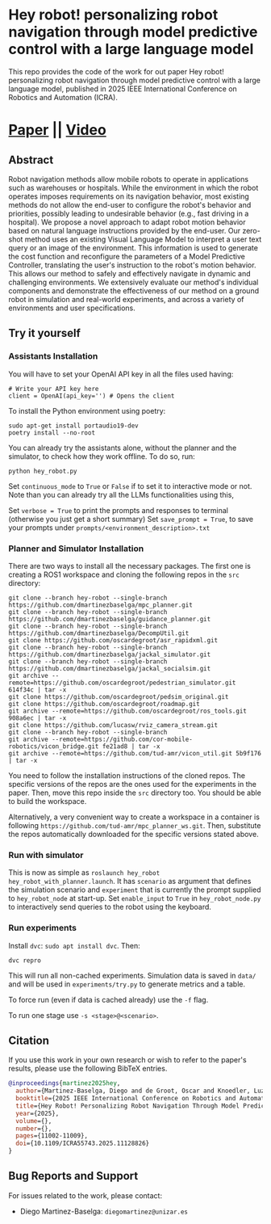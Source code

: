 # Hey robot! personalizing robot navigation through model predictive control with a large language model
This repo provides the code of the work for out paper Hey robot! personalizing robot navigation through model predictive control with a large language model, published in 2025 IEEE International Conference on Robotics and Automation (ICRA).
# [Paper](https://arxiv.org/pdf/2409.13393) || [Video](https://youtu.be/gB5UZBbDxUA)

## Abstract
Robot navigation methods allow mobile robots to operate in applications such as warehouses or hospitals. While the environment in which the robot operates imposes requirements on its navigation behavior, most existing methods do not allow the end-user to configure the robot's behavior and priorities, possibly leading to undesirable behavior (e.g., fast driving in a hospital). We propose a novel approach to adapt robot motion behavior based on natural language instructions provided by the end-user. Our zero-shot method uses an existing Visual Language Model to interpret a user text query or an image of the environment. This information is used to generate the cost function and reconfigure the parameters of a Model Predictive Controller, translating the user's instruction to the robot's motion behavior. This allows our method to safely and effectively navigate in dynamic and challenging environments. We extensively evaluate our method's individual components and demonstrate the effectiveness of our method on a ground robot in simulation and real-world experiments, and across a variety of environments and user specifications.

## Try it yourself
### Assistants Installation
You will have to set your OpenAI API key in all the files used having:
```
# Write your API key here
client = OpenAI(api_key='') # Opens the client
```

To install the Python environment using poetry:
```
sudo apt-get install portaudio19-dev
poetry install --no-root
```
You can already try the assistants alone, without the planner and the simulator, to check how they work offline. To do so, run:
```
python hey_robot.py
```
Set `continuous_mode` to `True` or `False` if to set it to interactive mode or not. Note than you can already try all the LLMs functionalities using this,

Set `verbose = True` to print the prompts and responses to terminal (otherwise you just get a short summary)
Set `save_prompt = True`,  to save your prompts under `prompts/<environment_description>.txt`

### Planner and Simulator Installation
There are two ways to install all the necessary packages. The first one is creating a ROS1 workspace and cloning the following repos in the `src` directory:
```
git clone --branch hey-robot --single-branch https://github.com/dmartinezbaselga/mpc_planner.git
git clone --branch hey-robot --single-branch https://github.com/dmartinezbaselga/guidance_planner.git
git clone --branch hey-robot --single-branch https://github.com/dmartinezbaselga/DecompUtil.git
git clone https://github.com/oscardegroot/asr_rapidxml.git
git clone --branch hey-robot --single-branch https://github.com/dmartinezbaselga/jackal_simulator.git
git clone --branch hey-robot --single-branch https://github.com/dmartinezbaselga/jackal_socialsim.git
git archive --remote=https://github.com/oscardegroot/pedestrian_simulator.git 614f34c | tar -x
git clone https://github.com/oscardegroot/pedsim_original.git
git clone https://github.com/oscardegroot/roadmap.git
git archive --remote=https://github.com/oscardegroot/ros_tools.git 908a6ec | tar -x
git clone https://github.com/lucasw/rviz_camera_stream.git
git clone --branch hey-robot --single-branch 
git archive --remote=https://github.com/cor-mobile-robotics/vicon_bridge.git fe21ad8 | tar -x
git archive --remote=https://github.com/tud-amr/vicon_util.git 5b9f176 | tar -x

```
You need to follow the installation instructions of the cloned repos. The specific versions of the repos are the ones used for the experiments in the paper. Then, move this repo inside the `src` directory too. You should be able to build the workspace.

Alternatively, a very convenient way to create a workspace in a container is following `https://github.com/tud-amr/mpc_planner_ws.git`. Then, substitute the repos automatically downloaded for the specific versions stated above. 

### Run with simulator
This is now as simple as `roslaunch hey_robot hey_robot_with_planner.launch`. It has `scenario` as argument that defines the simulation scenario and `experiment` that is currently the prompt supplied to `hey_robot_node` at start-up. Set `enable_input` to `True` in `hey_robot_node.py` to interactively send queries to the robot using the keyboard.

### Run experiments
Install `dvc`: `sudo apt install dvc`. Then:

```
dvc repro
```

This will run all non-cached experiments. Simulation data is saved in `data/` and will be used in `experiments/try.py` to generate metrics and a table.

To force run (even if data is cached already) use the `-f` flag.

To run one stage use `-s <stage>@<scenario>`.

## Citation
If you use this work in your own research or wish to refer to the paper's results, please use the following BibTeX entries.
```bibtex
@inproceedings{martinez2025hey,
  author={Martinez-Baselga, Diego and de Groot, Oscar and Knoedler, Luzia and Alonso-Mora, Javier and Riazuelo, Luis and Montano, Luis},
  booktitle={2025 IEEE International Conference on Robotics and Automation (ICRA)}, 
  title={Hey Robot! Personalizing Robot Navigation Through Model Predictive Control with a Large Language Model}, 
  year={2025},
  volume={},
  number={},
  pages={11002-11009},
  doi={10.1109/ICRA55743.2025.11128826}
}
```
## Bug Reports and Support
For issues related to the work, please contact:
- Diego Martinez-Baselga: `diegomartinez@unizar.es`
